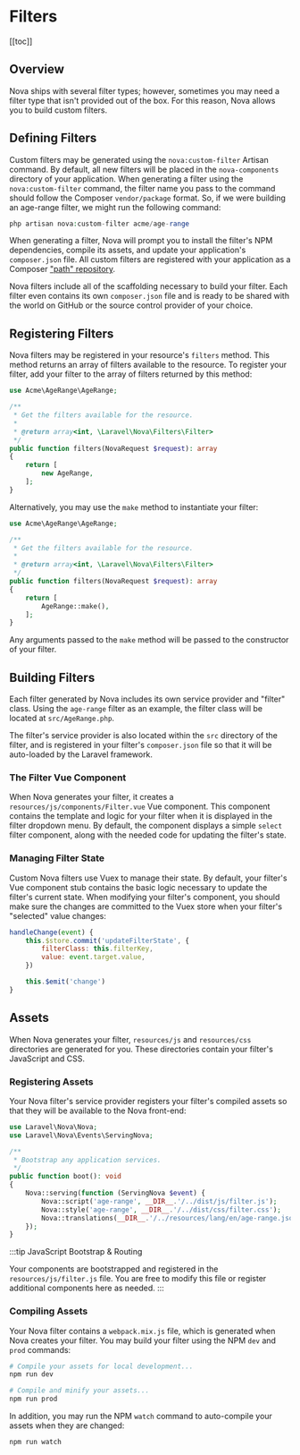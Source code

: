 # Filters

[[toc]]

## Overview

Nova ships with several filter types; however, sometimes you may need a filter type that isn't provided out of the box. For this reason, Nova allows you to build custom filters.

## Defining Filters

Custom filters may be generated using the `nova:custom-filter` Artisan command. By default, all new filters will be placed in the `nova-components` directory of your application. When generating a filter using the `nova:custom-filter` command, the filter name you pass to the command should follow the Composer `vendor/package` format. So, if we were building an age-range filter, we might run the following command:

```php
php artisan nova:custom-filter acme/age-range
```

When generating a filter, Nova will prompt you to install the filter's NPM dependencies, compile its assets, and update your application's `composer.json` file. All custom filters are registered with your application as a Composer ["path" repository](https://getcomposer.org/doc/05-repositories.md#path).

Nova filters include all of the scaffolding necessary to build your filter. Each filter even contains its own `composer.json` file and is ready to be shared with the world on GitHub or the source control provider of your choice.

## Registering Filters

Nova filters may be registered in your resource's `filters` method. This method returns an array of filters available to the resource. To register your filter, add your filter to the array of filters returned by this method:

```php
use Acme\AgeRange\AgeRange;

/**
 * Get the filters available for the resource.
 *
 * @return array<int, \Laravel\Nova\Filters\Filter>
 */
public function filters(NovaRequest $request): array
{
    return [
        new AgeRange,
    ];
}
```

Alternatively, you may use the `make` method to instantiate your filter: 

```php
use Acme\AgeRange\AgeRange;

/**
 * Get the filters available for the resource.
 *
 * @return array<int, \Laravel\Nova\Filters\Filter>
 */
public function filters(NovaRequest $request): array
{
    return [
        AgeRange::make(),
    ];
}
```

Any arguments passed to the `make` method will be passed to the constructor of your filter.

## Building Filters

Each filter generated by Nova includes its own service provider and "filter" class. Using the `age-range` filter as an example, the filter class will be located at `src/AgeRange.php`.

The filter's service provider is also located within the `src` directory of the filter, and is registered in your filter's `composer.json` file so that it will be auto-loaded by the Laravel framework.

### The Filter Vue Component

When Nova generates your filter, it creates a `resources/js/components/Filter.vue` Vue component. This component contains the template and logic for your filter when it is displayed in the filter dropdown menu. By default, the component displays a simple `select` filter component, along with the needed code for updating the filter's state.

### Managing Filter State

Custom Nova filters use Vuex to manage their state. By default, your filter's Vue component stub contains the basic logic necessary to update the filter's current state. When modifying your filter's component, you should make sure the changes are committed to the Vuex store when your filter's "selected" value changes:

```js
handleChange(event) {
    this.$store.commit('updateFilterState', {
        filterClass: this.filterKey,
        value: event.target.value,
    })

    this.$emit('change')
}
```

## Assets

When Nova generates your filter, `resources/js` and `resources/css` directories are generated for you. These directories contain your filter's JavaScript and CSS.

### Registering Assets

Your Nova filter's service provider registers your filter's compiled assets so that they will be available to the Nova front-end:

```php
use Laravel\Nova\Nova;
use Laravel\Nova\Events\ServingNova;

/**
 * Bootstrap any application services.
 */
public function boot(): void
{
    Nova::serving(function (ServingNova $event) {
        Nova::script('age-range', __DIR__.'/../dist/js/filter.js');
        Nova::style('age-range', __DIR__.'/../dist/css/filter.css');
        Nova::translations(__DIR__.'/../resources/lang/en/age-range.json');
    });
}
```

:::tip JavaScript Bootstrap & Routing

Your components are bootstrapped and registered in the `resources/js/filter.js` file. You are free to modify this file or register additional components here as needed.
:::

### Compiling Assets

Your Nova filter contains a `webpack.mix.js` file, which is generated when Nova creates your filter. You may build your filter using the NPM `dev` and `prod` commands:

```bash
# Compile your assets for local development...
npm run dev

# Compile and minify your assets...
npm run prod
```

In addition, you may run the NPM `watch` command to auto-compile your assets when they are changed:

```bash
npm run watch
```
